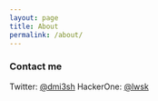 ```yaml
---
layout: page
title: About
permalink: /about/
---
```


### Contact me

Twitter: [@dmi3sh](https://twitter.com/dmi3sh)
HackerOne: [@lwsk](https://hackerone.com/lwsk)
